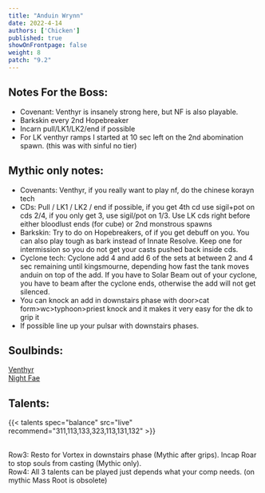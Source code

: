 ```yaml
---
title: "Anduin Wrynn"
date: 2022-4-14
authors: ['Chicken']
published: true
showOnFrontpage: false
weight: 8
patch: "9.2"
---
```



## Notes For the Boss:
- Covenant: Venthyr is insanely strong here, but NF is also playable. 
- Barkskin every 2nd Hopebreaker
- Incarn pull/LK1/LK2/end if possible
- For LK venthyr ramps I started at 10 sec left on the 2nd abomination spawn. (this was with sinful no tier)

## Mythic only notes:
- Covenants: Venthyr, if you really want to play nf, do the chinese korayn tech
- CDs: Pull / LK1 / LK2 / end if possible, if you get 4th cd use sigil+pot on cds 2/4, if you only get 3, use sigil/pot on 1/3. Use LK cds right before either bloodlust ends (for cube) or 2nd monstrous spawns
- Barkskin: Try to do on Hopebreakers, of if you get debuff on you. You can also play tough as bark instead of Innate Resolve. Keep one for intermission so you do not get your casts pushed back inside cds.
- Cyclone tech: Cyclone add 4 and add 6 of the sets at between 2 and 4 sec remaining until kingsmourne, depending how fast the tank moves anduin on top of the add. If you have to Solar Beam out of your cyclone, you have to beam after the cyclone ends, otherwise the add will not get silenced. 
- You can knock an add in downstairs phase with door>cat form>wc>typhoon>priest knock and it makes it very easy for the dk to grip it
- If possible line up your pulsar with downstairs phases.

## Soulbinds:
[Venthyr](https://www.wowhead.com/soulbind-calc/venthyr/theotar-the-mad-duke/druid/AwCW774BFTXKChMFNYcKFTLiCiUy5AojBXYAChUySQo1Mj8K)
<br>[Night Fae](https://www.wowhead.com/soulbind-calc/night-fae/korayn/druid/AwCWar4DBTUgChUyQQolNcoKEgU1xgolMuQKIxUySQoldgAKNTI_Cg)


## Talents:

{{< talents spec="balance" src="live" recommend="311,113,133,323,113,131,132" >}}

<br>Row3: Resto for Vortex in downstairs phase (Mythic after grips). Incap Roar to stop souls from casting (Mythic only). 
<br>Row4: All 3 talents can be played just depends what your comp needs. (on mythic Mass Root is obsolete)
